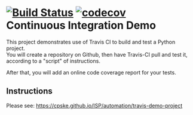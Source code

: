 [![Build Status](https://travis-ci.com/boom210232/demo-pyci.svg?branch=main)](https://travis-ci.com/boom210232/demo-pyci) 
[![codecov](https://codecov.io/gh/boom210232/demo-pyci/branch/main/graph/badge.svg?token=HH9U768Q44)](https://codecov.io/gh/boom210232/demo-pyci)       
Continuous Integration Demo
============================

This project demonstrates use of Travis CI to build and test a Python project.  
You will create a repository on Github, then have Travis-CI pull and test it,
according to a "script" of instructions.

After that, you will add an online code coverage report for your tests.

## Instructions

Please see: https://cpske.github.io/ISP/automation/travis-demo-project

